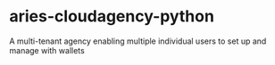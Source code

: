 # aries-cloudagency-python
A multi-tenant agency enabling multiple individual users to set up and manage with wallets
